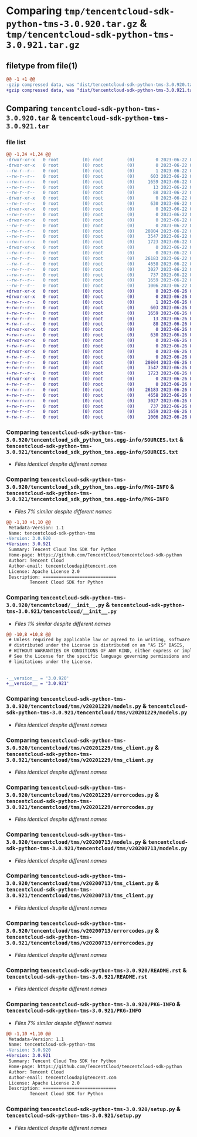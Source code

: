 # Comparing `tmp/tencentcloud-sdk-python-tms-3.0.920.tar.gz` & `tmp/tencentcloud-sdk-python-tms-3.0.921.tar.gz`

## filetype from file(1)

```diff
@@ -1 +1 @@
-gzip compressed data, was "dist/tencentcloud-sdk-python-tms-3.0.920.tar", last modified: Thu Jun 22 00:38:02 2023, max compression
+gzip compressed data, was "dist/tencentcloud-sdk-python-tms-3.0.921.tar", last modified: Mon Jun 26 00:35:41 2023, max compression
```

## Comparing `tencentcloud-sdk-python-tms-3.0.920.tar` & `tencentcloud-sdk-python-tms-3.0.921.tar`

### file list

```diff
@@ -1,24 +1,24 @@
-drwxr-xr-x   0 root         (0) root         (0)        0 2023-06-22 00:38:02.000000 tencentcloud-sdk-python-tms-3.0.920/
-drwxr-xr-x   0 root         (0) root         (0)        0 2023-06-22 00:38:02.000000 tencentcloud-sdk-python-tms-3.0.920/tencentcloud_sdk_python_tms.egg-info/
--rw-r--r--   0 root         (0) root         (0)        1 2023-06-22 00:38:02.000000 tencentcloud-sdk-python-tms-3.0.920/tencentcloud_sdk_python_tms.egg-info/dependency_links.txt
--rw-r--r--   0 root         (0) root         (0)      603 2023-06-22 00:38:02.000000 tencentcloud-sdk-python-tms-3.0.920/tencentcloud_sdk_python_tms.egg-info/SOURCES.txt
--rw-r--r--   0 root         (0) root         (0)     1659 2023-06-22 00:38:02.000000 tencentcloud-sdk-python-tms-3.0.920/tencentcloud_sdk_python_tms.egg-info/PKG-INFO
--rw-r--r--   0 root         (0) root         (0)       13 2023-06-22 00:38:02.000000 tencentcloud-sdk-python-tms-3.0.920/tencentcloud_sdk_python_tms.egg-info/top_level.txt
--rw-r--r--   0 root         (0) root         (0)       88 2023-06-22 00:38:02.000000 tencentcloud-sdk-python-tms-3.0.920/setup.cfg
-drwxr-xr-x   0 root         (0) root         (0)        0 2023-06-22 00:38:02.000000 tencentcloud-sdk-python-tms-3.0.920/tencentcloud/
--rw-r--r--   0 root         (0) root         (0)      630 2023-06-22 00:38:02.000000 tencentcloud-sdk-python-tms-3.0.920/tencentcloud/__init__.py
-drwxr-xr-x   0 root         (0) root         (0)        0 2023-06-22 00:38:02.000000 tencentcloud-sdk-python-tms-3.0.920/tencentcloud/tms/
--rw-r--r--   0 root         (0) root         (0)        0 2023-06-22 00:38:02.000000 tencentcloud-sdk-python-tms-3.0.920/tencentcloud/tms/__init__.py
-drwxr-xr-x   0 root         (0) root         (0)        0 2023-06-22 00:38:02.000000 tencentcloud-sdk-python-tms-3.0.920/tencentcloud/tms/v20201229/
--rw-r--r--   0 root         (0) root         (0)        0 2023-06-22 00:38:02.000000 tencentcloud-sdk-python-tms-3.0.920/tencentcloud/tms/v20201229/__init__.py
--rw-r--r--   0 root         (0) root         (0)    20804 2023-06-22 00:38:02.000000 tencentcloud-sdk-python-tms-3.0.920/tencentcloud/tms/v20201229/models.py
--rw-r--r--   0 root         (0) root         (0)     3547 2023-06-22 00:38:02.000000 tencentcloud-sdk-python-tms-3.0.920/tencentcloud/tms/v20201229/tms_client.py
--rw-r--r--   0 root         (0) root         (0)     1723 2023-06-22 00:38:02.000000 tencentcloud-sdk-python-tms-3.0.920/tencentcloud/tms/v20201229/errorcodes.py
-drwxr-xr-x   0 root         (0) root         (0)        0 2023-06-22 00:38:02.000000 tencentcloud-sdk-python-tms-3.0.920/tencentcloud/tms/v20200713/
--rw-r--r--   0 root         (0) root         (0)        0 2023-06-22 00:38:02.000000 tencentcloud-sdk-python-tms-3.0.920/tencentcloud/tms/v20200713/__init__.py
--rw-r--r--   0 root         (0) root         (0)    26183 2023-06-22 00:38:02.000000 tencentcloud-sdk-python-tms-3.0.920/tencentcloud/tms/v20200713/models.py
--rw-r--r--   0 root         (0) root         (0)     4658 2023-06-22 00:38:02.000000 tencentcloud-sdk-python-tms-3.0.920/tencentcloud/tms/v20200713/tms_client.py
--rw-r--r--   0 root         (0) root         (0)     3027 2023-06-22 00:38:02.000000 tencentcloud-sdk-python-tms-3.0.920/tencentcloud/tms/v20200713/errorcodes.py
--rw-r--r--   0 root         (0) root         (0)      737 2023-06-22 00:38:02.000000 tencentcloud-sdk-python-tms-3.0.920/README.rst
--rw-r--r--   0 root         (0) root         (0)     1659 2023-06-22 00:38:02.000000 tencentcloud-sdk-python-tms-3.0.920/PKG-INFO
--rw-r--r--   0 root         (0) root         (0)     1006 2023-06-22 00:38:02.000000 tencentcloud-sdk-python-tms-3.0.920/setup.py
+drwxr-xr-x   0 root         (0) root         (0)        0 2023-06-26 00:35:41.000000 tencentcloud-sdk-python-tms-3.0.921/
+drwxr-xr-x   0 root         (0) root         (0)        0 2023-06-26 00:35:41.000000 tencentcloud-sdk-python-tms-3.0.921/tencentcloud_sdk_python_tms.egg-info/
+-rw-r--r--   0 root         (0) root         (0)        1 2023-06-26 00:35:41.000000 tencentcloud-sdk-python-tms-3.0.921/tencentcloud_sdk_python_tms.egg-info/dependency_links.txt
+-rw-r--r--   0 root         (0) root         (0)      603 2023-06-26 00:35:41.000000 tencentcloud-sdk-python-tms-3.0.921/tencentcloud_sdk_python_tms.egg-info/SOURCES.txt
+-rw-r--r--   0 root         (0) root         (0)     1659 2023-06-26 00:35:41.000000 tencentcloud-sdk-python-tms-3.0.921/tencentcloud_sdk_python_tms.egg-info/PKG-INFO
+-rw-r--r--   0 root         (0) root         (0)       13 2023-06-26 00:35:41.000000 tencentcloud-sdk-python-tms-3.0.921/tencentcloud_sdk_python_tms.egg-info/top_level.txt
+-rw-r--r--   0 root         (0) root         (0)       88 2023-06-26 00:35:41.000000 tencentcloud-sdk-python-tms-3.0.921/setup.cfg
+drwxr-xr-x   0 root         (0) root         (0)        0 2023-06-26 00:35:41.000000 tencentcloud-sdk-python-tms-3.0.921/tencentcloud/
+-rw-r--r--   0 root         (0) root         (0)      630 2023-06-26 00:35:40.000000 tencentcloud-sdk-python-tms-3.0.921/tencentcloud/__init__.py
+drwxr-xr-x   0 root         (0) root         (0)        0 2023-06-26 00:35:41.000000 tencentcloud-sdk-python-tms-3.0.921/tencentcloud/tms/
+-rw-r--r--   0 root         (0) root         (0)        0 2023-06-26 00:35:40.000000 tencentcloud-sdk-python-tms-3.0.921/tencentcloud/tms/__init__.py
+drwxr-xr-x   0 root         (0) root         (0)        0 2023-06-26 00:35:41.000000 tencentcloud-sdk-python-tms-3.0.921/tencentcloud/tms/v20201229/
+-rw-r--r--   0 root         (0) root         (0)        0 2023-06-26 00:35:40.000000 tencentcloud-sdk-python-tms-3.0.921/tencentcloud/tms/v20201229/__init__.py
+-rw-r--r--   0 root         (0) root         (0)    20804 2023-06-26 00:35:40.000000 tencentcloud-sdk-python-tms-3.0.921/tencentcloud/tms/v20201229/models.py
+-rw-r--r--   0 root         (0) root         (0)     3547 2023-06-26 00:35:40.000000 tencentcloud-sdk-python-tms-3.0.921/tencentcloud/tms/v20201229/tms_client.py
+-rw-r--r--   0 root         (0) root         (0)     1723 2023-06-26 00:35:40.000000 tencentcloud-sdk-python-tms-3.0.921/tencentcloud/tms/v20201229/errorcodes.py
+drwxr-xr-x   0 root         (0) root         (0)        0 2023-06-26 00:35:41.000000 tencentcloud-sdk-python-tms-3.0.921/tencentcloud/tms/v20200713/
+-rw-r--r--   0 root         (0) root         (0)        0 2023-06-26 00:35:40.000000 tencentcloud-sdk-python-tms-3.0.921/tencentcloud/tms/v20200713/__init__.py
+-rw-r--r--   0 root         (0) root         (0)    26183 2023-06-26 00:35:40.000000 tencentcloud-sdk-python-tms-3.0.921/tencentcloud/tms/v20200713/models.py
+-rw-r--r--   0 root         (0) root         (0)     4658 2023-06-26 00:35:40.000000 tencentcloud-sdk-python-tms-3.0.921/tencentcloud/tms/v20200713/tms_client.py
+-rw-r--r--   0 root         (0) root         (0)     3027 2023-06-26 00:35:40.000000 tencentcloud-sdk-python-tms-3.0.921/tencentcloud/tms/v20200713/errorcodes.py
+-rw-r--r--   0 root         (0) root         (0)      737 2023-06-26 00:35:40.000000 tencentcloud-sdk-python-tms-3.0.921/README.rst
+-rw-r--r--   0 root         (0) root         (0)     1659 2023-06-26 00:35:41.000000 tencentcloud-sdk-python-tms-3.0.921/PKG-INFO
+-rw-r--r--   0 root         (0) root         (0)     1006 2023-06-26 00:35:40.000000 tencentcloud-sdk-python-tms-3.0.921/setup.py
```

### Comparing `tencentcloud-sdk-python-tms-3.0.920/tencentcloud_sdk_python_tms.egg-info/SOURCES.txt` & `tencentcloud-sdk-python-tms-3.0.921/tencentcloud_sdk_python_tms.egg-info/SOURCES.txt`

 * *Files identical despite different names*

### Comparing `tencentcloud-sdk-python-tms-3.0.920/tencentcloud_sdk_python_tms.egg-info/PKG-INFO` & `tencentcloud-sdk-python-tms-3.0.921/tencentcloud_sdk_python_tms.egg-info/PKG-INFO`

 * *Files 7% similar despite different names*

```diff
@@ -1,10 +1,10 @@
 Metadata-Version: 1.1
 Name: tencentcloud-sdk-python-tms
-Version: 3.0.920
+Version: 3.0.921
 Summary: Tencent Cloud Tms SDK for Python
 Home-page: https://github.com/TencentCloud/tencentcloud-sdk-python
 Author: Tencent Cloud
 Author-email: tencentcloudapi@tencent.com
 License: Apache License 2.0
 Description: ============================
         Tencent Cloud SDK for Python
```

### Comparing `tencentcloud-sdk-python-tms-3.0.920/tencentcloud/__init__.py` & `tencentcloud-sdk-python-tms-3.0.921/tencentcloud/__init__.py`

 * *Files 1% similar despite different names*

```diff
@@ -10,8 +10,8 @@
 # Unless required by applicable law or agreed to in writing, software
 # distributed under the License is distributed on an "AS IS" BASIS,
 # WITHOUT WARRANTIES OR CONDITIONS OF ANY KIND, either express or implied.
 # See the License for the specific language governing permissions and
 # limitations under the License.
 
 
-__version__ = '3.0.920'
+__version__ = '3.0.921'
```

### Comparing `tencentcloud-sdk-python-tms-3.0.920/tencentcloud/tms/v20201229/models.py` & `tencentcloud-sdk-python-tms-3.0.921/tencentcloud/tms/v20201229/models.py`

 * *Files identical despite different names*

### Comparing `tencentcloud-sdk-python-tms-3.0.920/tencentcloud/tms/v20201229/tms_client.py` & `tencentcloud-sdk-python-tms-3.0.921/tencentcloud/tms/v20201229/tms_client.py`

 * *Files identical despite different names*

### Comparing `tencentcloud-sdk-python-tms-3.0.920/tencentcloud/tms/v20201229/errorcodes.py` & `tencentcloud-sdk-python-tms-3.0.921/tencentcloud/tms/v20201229/errorcodes.py`

 * *Files identical despite different names*

### Comparing `tencentcloud-sdk-python-tms-3.0.920/tencentcloud/tms/v20200713/models.py` & `tencentcloud-sdk-python-tms-3.0.921/tencentcloud/tms/v20200713/models.py`

 * *Files identical despite different names*

### Comparing `tencentcloud-sdk-python-tms-3.0.920/tencentcloud/tms/v20200713/tms_client.py` & `tencentcloud-sdk-python-tms-3.0.921/tencentcloud/tms/v20200713/tms_client.py`

 * *Files identical despite different names*

### Comparing `tencentcloud-sdk-python-tms-3.0.920/tencentcloud/tms/v20200713/errorcodes.py` & `tencentcloud-sdk-python-tms-3.0.921/tencentcloud/tms/v20200713/errorcodes.py`

 * *Files identical despite different names*

### Comparing `tencentcloud-sdk-python-tms-3.0.920/README.rst` & `tencentcloud-sdk-python-tms-3.0.921/README.rst`

 * *Files identical despite different names*

### Comparing `tencentcloud-sdk-python-tms-3.0.920/PKG-INFO` & `tencentcloud-sdk-python-tms-3.0.921/PKG-INFO`

 * *Files 7% similar despite different names*

```diff
@@ -1,10 +1,10 @@
 Metadata-Version: 1.1
 Name: tencentcloud-sdk-python-tms
-Version: 3.0.920
+Version: 3.0.921
 Summary: Tencent Cloud Tms SDK for Python
 Home-page: https://github.com/TencentCloud/tencentcloud-sdk-python
 Author: Tencent Cloud
 Author-email: tencentcloudapi@tencent.com
 License: Apache License 2.0
 Description: ============================
         Tencent Cloud SDK for Python
```

### Comparing `tencentcloud-sdk-python-tms-3.0.920/setup.py` & `tencentcloud-sdk-python-tms-3.0.921/setup.py`

 * *Files identical despite different names*

